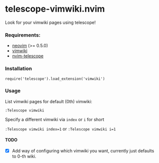# telescope-vimwiki.nvim

Look for your vimwiki pages using telescope!

### Requirements:

- [neovim](https://github.com/neovim/neovim) (>= 0.5.0)
- [vimwiki](https://github.com/vimwiki/vimwiki)
- [nvim-telescope](https://github.com/nvim-telescope/telescope.nvim)

### Installation

```require('telescope').load_extension('vimwiki')```


### Usage

List vimwiki pages for default (0th) vimwiki:

```:Telescope vimwiki```

Specify a different vimwiki via `index` or `i` for short

```:Telescope vimwiki index=1```
or
```:Telescope vimwiki i=1```



#### TODO

- [X] Add way of configuring which vimwiki you want, currently just defaults to 0-th wiki.
